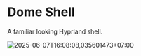 # Dome Shell

A familiar looking Hyprland shell.

![2025-06-07T16:08:08,035601473+07:00](https://github.com/user-attachments/assets/79636cdb-9831-48db-9b4d-6e91d40bfaf5)
